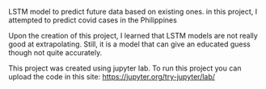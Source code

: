 LSTM model to predict future data based on existing ones.
in this project, I attempted to predict covid cases in the Philippines

Upon the creation of this project, I learned that LSTM models are not really good at extrapolating.
Still, it is a model that can give an educated guess though not quite accurately.

This project was created using jupyter lab.
To run this project you can upload the code in this site: https://jupyter.org/try-jupyter/lab/
